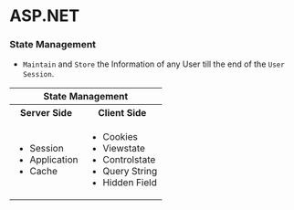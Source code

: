 # ASP.NET 

### State Management
- `Maintain` and `Store` the Information of any User till the end of the `User Session`.

<table align=center>
  <tr><th colspan=2>State Management</th></tr>
  <tr><th>Server Side</th><th>Client Side</th></tr>
  <tr>
    <td>
      <ul>
        <li>Session</li>
        <li>Application</li>
        <li>Cache</li>
      </ul>
    </td>    
    <td>
      <ul>
        <li>Cookies</li>
        <li>Viewstate</li>
        <li>Controlstate</li>
        <li>Query String</li>
        <li>Hidden Field</li>
      </ul>
    </td>    
  </tr>
</table>
